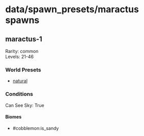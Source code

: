 # data/spawn_presets/maractus spawns  
  
## maractus-1  
Rarity: common  
Levels: 21-46  
  
### World Presets  
* [natural](/data/spawn_data/natural.md)  
  
### Conditions  
Can See Sky: True  
  
#### Biomes  
  * #cobblemon:is_sandy
  
